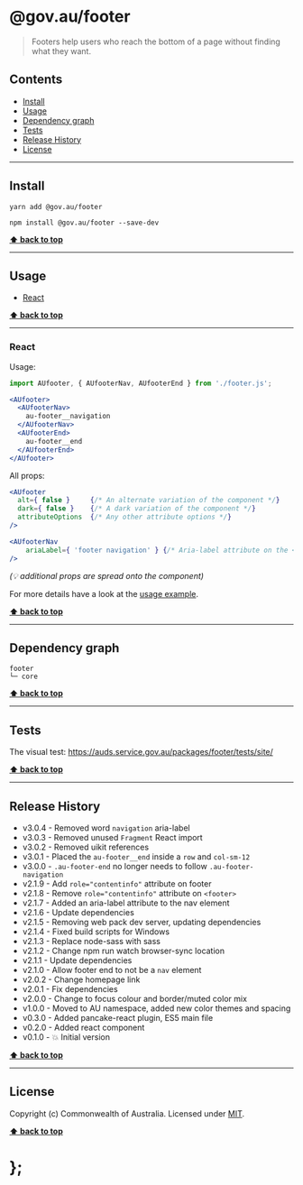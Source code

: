 @gov.au/footer
============

> Footers help users who reach the bottom of a page without finding what they want.


## Contents

* [Install](#install)
* [Usage](#usage)
* [Dependency graph](#dependency-graph)
* [Tests](#tests)
* [Release History](#release-history)
* [License](#license)


----------------------------------------------------------------------------------------------------------------------------------------------------------------


## Install


```shell
yarn add @gov.au/footer
```

```shell
npm install @gov.au/footer --save-dev
```


**[⬆ back to top](#contents)**


----------------------------------------------------------------------------------------------------------------------------------------------------------------


## Usage


* [React](#react)


**[⬆ back to top](#contents)**


----------------------------------------------------------------------------------------------------------------------------------------------------------------


### React

Usage:

```jsx
import AUfooter, { AUfooterNav, AUfooterEnd } from './footer.js';

<AUfooter>
  <AUfooterNav>
    au-footer__navigation
  </AUfooterNav>
  <AUfooterEnd>
    au-footer__end
  </AUfooterEnd>
</AUfooter>
```

All props:

```jsx
<AUfooter
  alt={ false }     {/* An alternate variation of the component */}
  dark={ false }    {/* A dark variation of the component */}
  attributeOptions  {/* Any other attribute options */}
/>

<AUfooterNav
	ariaLabel={ 'footer navigation' } {/* Aria-label attribute on the <nav> element */}
/>
```
_(💡 additional props are spread onto the component)_

For more details have a look at the [usage example](https://github.com/govau/design-system-components/tree/master/packages/footer/tests/react/index.js).


**[⬆ back to top](#contents)**


----------------------------------------------------------------------------------------------------------------------------------------------------------------


## Dependency graph

```shell
footer
└─ core
```


**[⬆ back to top](#contents)**


----------------------------------------------------------------------------------------------------------------------------------------------------------------


## Tests

The visual test: https://auds.service.gov.au/packages/footer/tests/site/


**[⬆ back to top](#contents)**


----------------------------------------------------------------------------------------------------------------------------------------------------------------


## Release History

* v3.0.4 - Removed word `navigation` aria-label
* v3.0.3 - Removed unused `Fragment` React import
* v3.0.2 - Removed uikit references
* v3.0.1 - Placed the `au-footer__end` inside a `row` and `col-sm-12`
* v3.0.0 - `.au-footer-end` no longer needs to follow `.au-footer-navigation`
* v2.1.9 - Add `role="contentinfo"` attribute on footer
* v2.1.8 - Remove `role="contentinfo"` attribute on `<footer>`
* v2.1.7 - Added an aria-label attribute to the nav element
* v2.1.6 - Update dependencies
* v2.1.5 - Removing web pack dev server, updating dependencies
* v2.1.4 - Fixed build scripts for Windows
* v2.1.3 - Replace node-sass with sass
* v2.1.2 - Change npm run watch browser-sync location
* v2.1.1 - Update dependencies
* v2.1.0 - Allow footer end to not be a `nav` element
* v2.0.2 - Change homepage link
* v2.0.1 - Fix dependencies
* v2.0.0 - Change to focus colour and border/muted color mix
* v1.0.0 - Moved to AU namespace, added new color themes and spacing
* v0.3.0 - Added pancake-react plugin, ES5 main file
* v0.2.0 - Added react component
* v0.1.0 - 💥 Initial version


**[⬆ back to top](#contents)**


----------------------------------------------------------------------------------------------------------------------------------------------------------------


## License

Copyright (c) Commonwealth of Australia.
Licensed under [MIT](https://raw.githubusercontent.com/govau/design-system-components/packages/core/master/LICENSE).


**[⬆ back to top](#contents)**

# };
